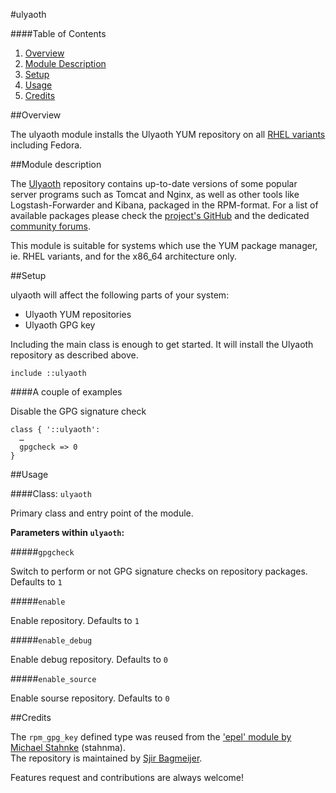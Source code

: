 #ulyaoth

####Table of Contents

1. [Overview](#overview)
2. [Module Description](#module-description)
3. [Setup](#setup)
4. [Usage](#usage)
5. [Credits](#credits)

##Overview

The ulyaoth module installs the Ulyaoth YUM repository on all [RHEL variants](http://en.wikipedia.org/wiki/List_of_Linux_distributions#RHEL-based) including Fedora.

##Module description

The [Ulyaoth](https://www.ulyaoth.net/resources/ulyaoth-repository.6/) repository contains up-to-date versions of some popular server programs such as Tomcat and Nginx, as well as other tools like Logstash-Forwarder and Kibana, packaged in the RPM-format. For a list of available packages please check the [project's GitHub](https://github.com/ulyaoth/repository) and the dedicated [community forums](https://www.ulyaoth.net/forums/ulyaoth-repository-discussions/).

This module is suitable for systems which use the YUM package manager, ie. RHEL variants, and for the x86_64 architecture only.

##Setup

ulyaoth will affect the following parts of your system:

* Ulyaoth YUM repositories
* Ulyaoth GPG key

Including the main class is enough to get started. It will install the Ulyaoth repository as described above.

```puppet
include ::ulyaoth
```

####A couple of examples

Disable the GPG signature check

```puppet
class { '::ulyaoth':
  …
  gpgcheck => 0
}
```

##Usage

####Class: `ulyaoth`

Primary class and entry point of the module.

**Parameters within `ulyaoth`:**

#####`gpgcheck`

Switch to perform or not GPG signature checks on repository packages. Defaults to `1`

#####`enable`

Enable repository. Defaults to `1`

#####`enable_debug`

Enable debug repository. Defaults to `0`

#####`enable_source`

Enable sourse repository. Defaults to `0`

##Credits

The `rpm_gpg_key` defined type was reused from the ['epel' module by Michael Stahnke](https://forge.puppetlabs.com/stahnma/epel) (stahnma).  
The repository is maintained by [Sjir Bagmeijer](https://github.com/sbagmeijer).

Features request and contributions are always welcome!
